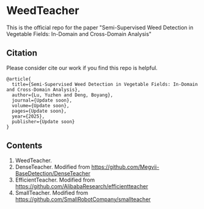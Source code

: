 # WeedTeacher
This is the official repo for the paper "Semi-Supervised Weed Detection in Vegetable Fields: In-Domain and Cross-Domain Analysis"

## Citation
Please consider cite our work if you find this repo is helpful.
```
@article{
  title={Semi-Supervised Weed Detection in Vegetable Fields: In-Domain and Cross-Domain Analysis},
  author={Lu, Yuzhen and Deng, Boyang},
  journal={Update soon},
  volume={Update soon},
  pages={Update soon},
  year={2025},
  publisher={Update soon}
}
```

## Contents

1) WeedTeacher. 
2) DenseTeacher. Modified from https://github.com/Megvii-BaseDetection/DenseTeacher
3) EfficientTeacher. Modified from https://github.com/AlibabaResearch/efficientteacher
4) SmallTeacher. Modified from https://github.com/SmallRobotCompany/smallteacher